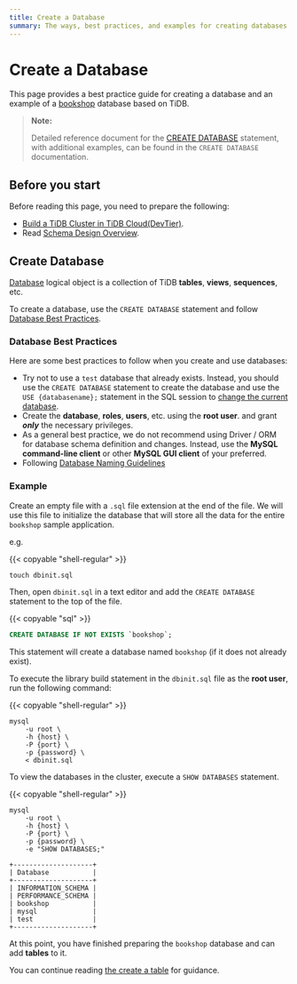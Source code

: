 ```yaml
---
title: Create a Database
summary: The ways, best practices, and examples for creating databases.
---
```


# Create a Database

This page provides a best practice guide for creating a database and an example of a [bookshop](/develop/bookshop-schema-design.md) database based on TiDB.

> **Note:**
>
> Detailed reference document for the [CREATE DATABASE](https://docs.pingcap.com/zh/tidb/stable/sql-statement-create-database) statement, with additional examples, can be found in the `CREATE DATABASE` documentation.

## Before you start

Before reading this page, you need to prepare the following:

- [Build a TiDB Cluster in TiDB Cloud(DevTier)](/develop/build-cluster-in-cloud.md).
- Read [Schema Design Overview](/develop/schema-design-overview.md).

## Create Database

[Database](/develop/schema-design-overview.md) logical object is a collection of TiDB **tables**, **views**, **sequences**, etc.

To create a database, use the `CREATE DATABASE` statement and follow [Database Best Practices](#database-best-practices).

### Database Best Practices

Here are some best practices to follow when you create and use databases:

- Try not to use a `test` database that already exists. Instead, you should use the `CREATE DATABASE` statement to create the database and use the `USE {databasename};` statement in the SQL session to [change the current database](/common/sql-statements/sql-statement-use.md).
- Create the **database**, **roles**, **users**, etc. using the **root user**. and grant **_only_** the necessary privileges.
- As a general best practice, we do not recommend using Driver / ORM for database schema definition and changes. Instead, use the **MySQL command-line client** or other **MySQL GUI client** of your preferred.
- Following [Database Naming Guidelines](/develop/object-naming-guidelines.md)

### Example

Create an empty file with a `.sql` file extension at the end of the file. We will use this file to initialize the database that will store all the data for the entire `bookshop` sample application.

e.g.

{{< copyable "shell-regular" >}}

```shell
touch dbinit.sql
```

Then, open `dbinit.sql` in a text editor and add the `CREATE DATABASE` statement to the top of the file.

{{< copyable "sql" >}}

```sql
CREATE DATABASE IF NOT EXISTS `bookshop`;
```

This statement will create a database named `bookshop` (if it does not already exist).

To execute the library build statement in the `dbinit.sql` file as the **root user**, run the following command:

{{< copyable "shell-regular" >}}

```shell
mysql
    -u root \
    -h {host} \
    -P {port} \
    -p {password} \
    < dbinit.sql
```

To view the databases in the cluster, execute a `SHOW DATABASES` statement.

{{< copyable "shell-regular" >}}

```shell
mysql
    -u root \
    -h {host} \
    -P {port} \
    -p {password} \
    -e "SHOW DATABASES;"
```

```
+--------------------+
| Database           |
+--------------------+
| INFORMATION_SCHEMA |
| PERFORMANCE_SCHEMA |
| bookshop           |
| mysql              |
| test               |
+--------------------+
```

At this point, you have finished preparing the `bookshop` database and can add **tables** to it.

You can continue reading [the create a table](/develop/create-table.md) for guidance.
